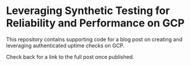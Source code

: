 # Leveraging Synthetic Testing for Reliability and Performance on GCP

This repository contains supporting code for a blog post on creating and leveraging authenticated uptime checks on GCP. 

Check back for a link to the full post once published. 
